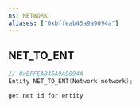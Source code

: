 ```yaml
---
ns: NETWORK
aliases: ["0xbffeab45a9a9094a"]
---
```

## NET_TO_ENT

```c
// 0xBFFEAB45A9A9094A
Entity NET_TO_ENT(Network network);
```

```
get net id for entity
```
